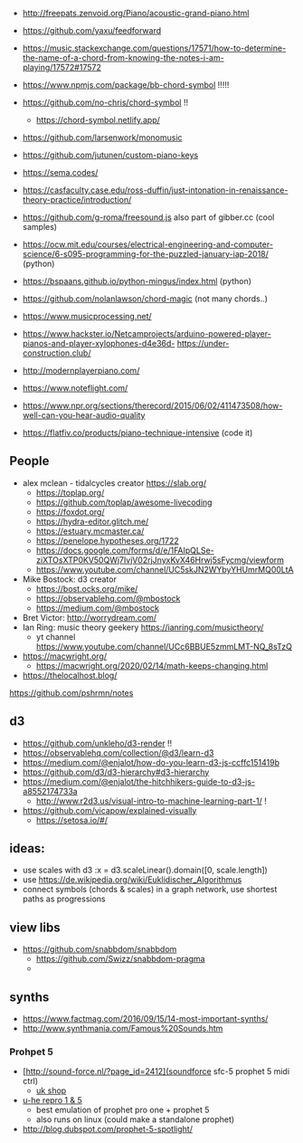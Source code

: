 - http://freepats.zenvoid.org/Piano/acoustic-grand-piano.html
- https://github.com/yaxu/feedforward
- https://music.stackexchange.com/questions/17571/how-to-determine-the-name-of-a-chord-from-knowing-the-notes-i-am-playing/17572#17572
- https://www.npmjs.com/package/bb-chord-symbol !!!!!
- https://github.com/no-chris/chord-symbol !!
  - https://chord-symbol.netlify.app/
- https://github.com/larsenwork/monomusic
- https://github.com/jutunen/custom-piano-keys
- https://sema.codes/
- https://casfaculty.case.edu/ross-duffin/just-intonation-in-renaissance-theory-practice/introduction/

- https://github.com/g-roma/freesound.js also part of gibber.cc (cool samples)
- https://ocw.mit.edu/courses/electrical-engineering-and-computer-science/6-s095-programming-for-the-puzzled-january-iap-2018/ (python)
- https://bspaans.github.io/python-mingus/index.html (python)
- https://github.com/nolanlawson/chord-magic (not many chords..)
- https://www.musicprocessing.net/

- https://www.hackster.io/Netcamprojects/arduino-powered-player-pianos-and-player-xylophones-d4e36d- https://under-construction.club/
- http://modernplayerpiano.com/
- https://www.noteflight.com/
- https://www.npr.org/sections/therecord/2015/06/02/411473508/how-well-can-you-hear-audio-quality
- https://flatfiv.co/products/piano-technique-intensive (code it)

## People

- alex mclean - tidalcycles creator https://slab.org/
  - https://toplap.org/
  - https://github.com/toplap/awesome-livecoding
  - https://foxdot.org/
  - https://hydra-editor.glitch.me/
  - https://estuary.mcmaster.ca/
  - https://penelope.hypotheses.org/1722
  - https://docs.google.com/forms/d/e/1FAIpQLSe-ziXTOsXTP0KV50QWj7IvjV02rjJnyxKvX46Hrwj5sFycmg/viewform
  - https://www.youtube.com/channel/UC5skJN2WYbyYHUmrMQ00LtA
- Mike Bostock: d3 creator
  - https://bost.ocks.org/mike/
  - https://observablehq.com/@mbostock
  - https://medium.com/@mbostock
- Bret Victor: http://worrydream.com/
- Ian Ring: music theory geekery https://ianring.com/musictheory/
  - yt channel https://www.youtube.com/channel/UCc6BBUE5zmmLMT-NQ_8sTzQ
- https://macwright.org/
  - https://macwright.org/2020/02/14/math-keeps-changing.html
- https://thelocalhost.blog/

https://github.com/pshrmn/notes

## d3

- https://github.com/unkleho/d3-render !!
- https://observablehq.com/collection/@d3/learn-d3
- https://medium.com/@enjalot/how-do-you-learn-d3-js-ccffc151419b
- https://github.com/d3/d3-hierarchy#d3-hierarchy
- https://medium.com/@enjalot/the-hitchhikers-guide-to-d3-js-a8552174733a
  - http://www.r2d3.us/visual-intro-to-machine-learning-part-1/ !
- https://github.com/vicapow/explained-visually
  - https://setosa.io/#/

## ideas:

- use scales with d3 :x = d3.scaleLinear().domain([0, scale.length])
- use https://de.wikipedia.org/wiki/Euklidischer_Algorithmus
- connect symbols (chords & scales) in a graph network, use shortest paths as progressions

## view libs

- https://github.com/snabbdom/snabbdom
  - https://github.com/Swizz/snabbdom-pragma
  -

## synths

- https://www.factmag.com/2016/09/15/14-most-important-synths/
- http://www.synthmania.com/Famous%20Sounds.htm

### Prohpet 5

- [http://sound-force.nl/?page_id=2412](soundforce sfc-5 prophet 5 midi ctrl)
  - [uk shop](https://www.signalsounds.com/catalogsearch/result/?q=SoundForce)
- [u-he repro 1 & 5](https://u-he.com/products/repro/)
  - best emulation of prophet pro one + prophet 5
  - also runs on linux (could make a standalone prophet)
- http://blog.dubspot.com/prophet-5-spotlight/
